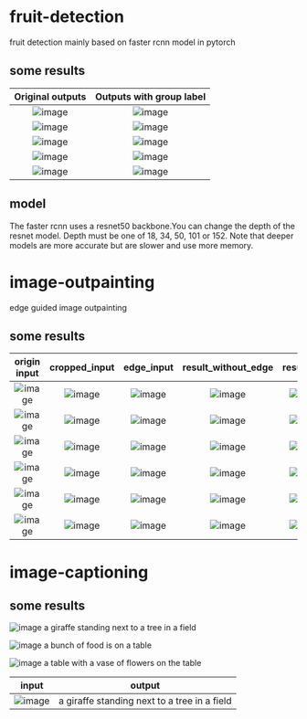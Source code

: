 # fruit-detection
fruit detection mainly based on faster rcnn model in pytorch


## some results
Original outputs             |  Outputs with group label
:-------------------------: |:-------------------------:
![image](https://github.com/kkalee/fruit-detection/blob/master/fruit-detection/visual_result_nogroup/999_j0736o1l93c_121.jpg)  |  ![image](https://github.com/kkalee/fruit-detection/blob/master/fruit-detection/visual_result/999_j0736o1l93c_121.jpg)
![image](https://github.com/kkalee/fruit-detection/blob/master/fruit-detection/visual_result_nogroup/979_e0525se6v85_099.jpg)  |  ![image](https://github.com/kkalee/fruit-detection/blob/master/fruit-detection/visual_result/979_e0525se6v85_099.jpg)
![image](https://github.com/kkalee/fruit-detection/blob/master/fruit-detection/visual_result_nogroup/996_l0772ncxq2l_073.jpg)  |  ![image](https://github.com/kkalee/fruit-detection/blob/master/fruit-detection/visual_result/996_l0772ncxq2l_073.jpg)
![image](https://github.com/kkalee/fruit-detection/blob/master/fruit-detection/visual_result_nogroup/997_r0506w1hu1y_038.jpg)  |  ![image](https://github.com/kkalee/fruit-detection/blob/master/fruit-detection/visual_result/997_r0506w1hu1y_038.jpg)
![image](https://github.com/kkalee/fruit-detection/blob/master/fruit-detection/visual_result_nogroup/999_g0724jp5pu3_005.jpg)  |  ![image](https://github.com/kkalee/fruit-detection/blob/master/fruit-detection/visual_result/999_g0724jp5pu3_005.jpg)


## model
The faster rcnn uses a resnet50 backbone.You can change the depth of the resnet model. Depth must be one of 18, 34, 50, 101 or 152. Note that deeper models are more accurate but are slower and use more memory.

# image-outpainting
edge guided image outpainting


## some results
origin input     | cropped_input        |  edge_input |  result_without_edge | result_with
:-------------------------: |:-------------------------:|:-------------------------:|:-------------------------:|:-------------------------:
![image](https://github.com/kkalee/fruit-detection/blob/master/image-outpainting/input/input1.png)  |  ![image](https://github.com/kkalee/fruit-detection/blob/master/image-outpainting/crop_input/input1.png) |  ![image](https://github.com/kkalee/fruit-detection/blob/master/image-outpainting/edge/edge1.png)|  ![image](https://github.com/kkalee/fruit-detection/blob/master/image-outpainting/gen_noedge/test1.png)|  ![image](https://github.com/kkalee/fruit-detection/blob/master/image-outpainting/gen_edge/test1.png)
![image](https://github.com/kkalee/fruit-detection/blob/master/image-outpainting/input/input2.png)  |  ![image](https://github.com/kkalee/fruit-detection/blob/master/image-outpainting/crop_input/input2.png) |  ![image](https://github.com/kkalee/fruit-detection/blob/master/image-outpainting/edge/edge2.png)|  ![image](https://github.com/kkalee/fruit-detection/blob/master/image-outpainting/gen_noedge/test2.png)|  ![image](https://github.com/kkalee/fruit-detection/blob/master/image-outpainting/gen_edge/test2.png)
![image](https://github.com/kkalee/fruit-detection/blob/master/image-outpainting/input/input3.png)  |  ![image](https://github.com/kkalee/fruit-detection/blob/master/image-outpainting/crop_input/input3.png) |  ![image](https://github.com/kkalee/fruit-detection/blob/master/image-outpainting/edge/edge3.png)|  ![image](https://github.com/kkalee/fruit-detection/blob/master/image-outpainting/gen_noedge/test3.png)|  ![image](https://github.com/kkalee/fruit-detection/blob/master/image-outpainting/gen_edge/test3.png)
![image](https://github.com/kkalee/fruit-detection/blob/master/image-outpainting/input/input4.png)  |  ![image](https://github.com/kkalee/fruit-detection/blob/master/image-outpainting/crop_input/input4.png) |  ![image](https://github.com/kkalee/fruit-detection/blob/master/image-outpainting/edge/edge4.png)|  ![image](https://github.com/kkalee/fruit-detection/blob/master/image-outpainting/gen_noedge/test4.png)|  ![image](https://github.com/kkalee/fruit-detection/blob/master/image-outpainting/gen_edge/test4.png)
![image](https://github.com/kkalee/fruit-detection/blob/master/image-outpainting/input/input5.png)  |  ![image](https://github.com/kkalee/fruit-detection/blob/master/image-outpainting/crop_input/input5.png) |  ![image](https://github.com/kkalee/fruit-detection/blob/master/image-outpainting/edge/edge5.png)|  ![image](https://github.com/kkalee/fruit-detection/blob/master/image-outpainting/gen_noedge/test5.png)|  ![image](https://github.com/kkalee/fruit-detection/blob/master/image-outpainting/gen_edge/test5.png)
![image](https://github.com/kkalee/fruit-detection/blob/master/image-outpainting/input/input6.png)  |  ![image](https://github.com/kkalee/fruit-detection/blob/master/image-outpainting/crop_input/input6.png) |  ![image](https://github.com/kkalee/fruit-detection/blob/master/image-outpainting/edge/edge6.png)|  ![image](https://github.com/kkalee/fruit-detection/blob/master/image-outpainting/gen_noedge/test6.png)|  ![image](https://github.com/kkalee/fruit-detection/blob/master/image-outpainting/gen_edge/test6.png)


# image-captioning

## some results
![image](https://github.com/kkalee/fruit-detection/blob/master/image-captioning/input/123.png)
a giraffe standing next to a tree in a field

![image](https://github.com/kkalee/fruit-detection/blob/master/image-captioning/input/1234.png)
a bunch of food is on a table

![image](https://github.com/kkalee/fruit-detection/blob/master/image-captioning/input/12345.png)
a table with a vase of flowers on the table 

input             |  output
:-------------------------: |:-------------------------:
![image](https://github.com/kkalee/fruit-detection/blob/master/image-captioning/input/123.png)  |  a giraffe standing next to a tree in a field